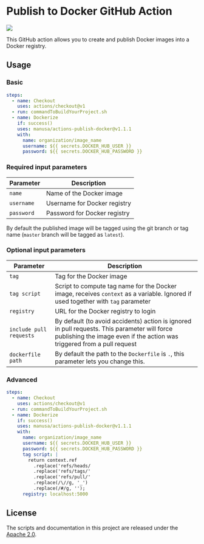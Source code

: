 Publish to Docker GitHub Action
===============================

[<img src="https://github.com/manusa/actions-publish-docker/workflows/Main%20workflow/badge.svg" />](https://github.com/manusa/actions-publish-docker/actions)

This GitHub action allows you to create and publish Docker images into a Docker registry.

## Usage

### Basic

```yaml
steps:
  - name: Checkout
    uses: actions/checkout@v1
  - run: commandToBuildYourProject.sh
  - name: Dockerize
    if: success()
    uses: manusa/actions-publish-docker@v1.1.1
    with:
      name: organization/image_name
      username: ${{ secrets.DOCKER_HUB_USER }}
      password: ${{ secrets.DOCKER_HUB_PASSWORD }}
```

### Required input parameters

| Parameter  | Description                  |
| ---------- | ---------------------------- |
| `name`     | Name of the Docker image     |
| `username` | Username for Docker registry |
| `password` | Password for Docker registry |

By default the published image will be tagged using the git branch or tag name (`master` branch
will be tagged as `latest`).

### Optional input parameters

| Parameter               | Description                                                                                                                                                             |
| ----------------------- | ----------------------------------------------------------------------------------------------------------------------------------------------------------------------- |
| `tag`                   | Tag for the Docker image                                                                                                                                                |
| `tag script`            | Script to compute tag name for the Docker image, receives `context` as a variable. Ignored if used together with `tag` parameter                                        |
| `registry`              | URL for the Docker registry to login                                                                                                                                    |
| `include pull requests` | By default (to avoid accidents) action is ignored in pull requests. This parameter will force publishing the image even if the action was triggered from a pull request |
| `dockerfile path`       | By default the path to the `Dockerfile` is `.`, this parameter lets you change this.                                                                                    |

### Advanced

```yaml
steps:
  - name: Checkout
    uses: actions/checkout@v1
  - run: commandToBuildYourProject.sh
  - name: Dockerize
    if: success()
    uses: manusa/actions-publish-docker@v1.1.1
    with:
      name: organization/image_name
      username: ${{ secrets.DOCKER_HUB_USER }}
      password: ${{ secrets.DOCKER_HUB_PASSWORD }}
      tag script: |
        return context.ref
          .replace('refs/heads/
          .replace('refs/tags/'
          .replace('refs/pull/'
          .replace(/\//g, '_')
          .replace(/#/g, '');
      registry: localhost:5000
```

## License

The scripts and documentation in this project are released under the [Apache 2.0](./LICENSE).
